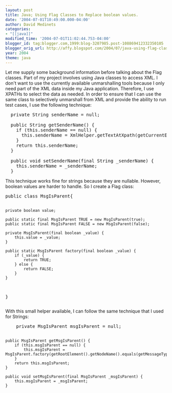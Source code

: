 ```yaml
---
layout: post
title: Java; Using Flag Classes to Replace boolean values.
date: '2004-07-01T10:49:00.000-04:00'
author: David Medinets
categories:
- "[[java]]"
modified_time: '2004-07-01T11:02:44.753-04:00'
blogger_id: tag:blogger.com,1999:blog-3207985.post-108869412332350105
blogger_orig_url: http://affy.blogspot.com/2004/07/java-using-flag-classes-to-replace.md
year: 2004
theme: java
---
```


<p>Let me supply some background information before talking about the Flag classes. Part of my project involves using
    Java classes to access XML. I don't want to use the currently available unmarshalling tools because I only need part
    of the XML data inside my Java application. Therefore, I use XPATHs to select the data as needed. In order to ensure
    that I can use the same class to selectively unmarshall from XML and provide the ability to run test cases, I use
    the following technique:</p>


<pre>
  private String senderName = null;

  public String getSenderName() {
    if (this.senderName == null) {
      this.senderName = XmlHelper.getTextAtXpath(getCurrentElement(), "./senderName");
    }
    return this.senderName;
  }

  public void setSenderName(final String _senderName) {
    this.senderName = _senderName;
  }
</pre>
<p>This technique works fine for strings because they are nullable. However, boolean values are harder to handle. So I
    create a Flag class:</p>
<pre>
public class MsgIsParent{

    private boolean value;

    public static final MsgIsParent TRUE = new MsgIsParent(true);
    public static final MsgIsParent FALSE = new MsgIsParent(false);

    private MsgIsParent(final boolean _value) {
        this.value = _value;
    }

    public static MsgIsParent factory(final boolean _value) {
        if (_value) {
            return TRUE;
        } else {
            return FALSE;
        }
    }
}
</pre>
<p>With this small helper available, I can follow the same technique that I used for Strings:</p>
<pre>
    private MsgIsParent msgIsParent = null;

    public MsgIsParent getMsgIsParent() {
        if (this.msgIsParent == null) {
            this.msgIsParent = MsgIsParent.factory(getRootElement().getNodeName().equals(getMessageType()));
        }
        return this.msgIsParent;
    }

    public void setMsgIsParent(final MsgIsParent _msgIsParent) {
        this.msgIsParent = _msgIsParent;
    }
</pre>